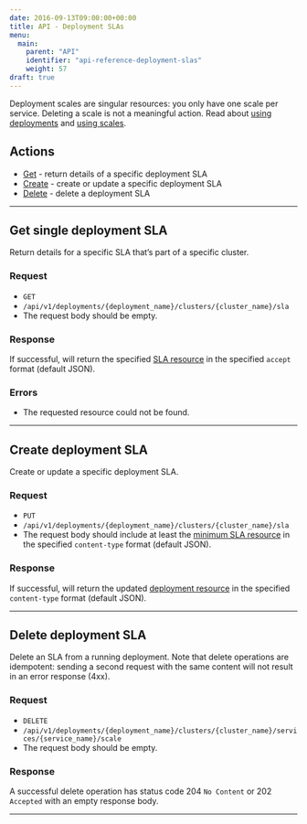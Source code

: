 ```yaml
---
date: 2016-09-13T09:00:00+00:00
title: API - Deployment SLAs
menu:
  main:
    parent: "API"
    identifier: "api-reference-deployment-slas"
    weight: 57
draft: true
---
```

Deployment scales are singular resources: you only have one scale per service. Deleting a scale is not a meaningful action. Read about [using deployments](documentation/using-vamp/deployments/) and [using scales](documentation/using-vamp/blueprints/#scale).

## Actions
 
 * [Get](/documentation/api/v9.9.9/api-deployment-slas/#get-single-deployment-sla) - return details of a specific deployment SLA
 * [Create](/documentation/api/v9.9.9/api-deployment-slas/#create-deployment-sla) - create or update a specific deployment SLA
 * [Delete](/documentation/api/v9.9.9/api-deployment-slas/#delete-deployment-sla) - delete a deployment SLA

--------------

## Get single deployment SLA

Return details for a specific SLA that’s part of a specific cluster.

### Request
* `GET`
* `/api/v1/deployments/{deployment_name}/clusters/{cluster_name}/sla`
* The request body should be empty.

### Response
If successful, will return the specified [SLA resource](/documentation/api/v9.9.9/api-slas/#sla-resource) in the specified `accept` format (default JSON).

### Errors
* The requested resource could not be found.

--------------

## Create deployment SLA

Create or update a specific deployment SLA.

### Request
* `PUT`
* `/api/v1/deployments/{deployment_name}/clusters/{cluster_name}/sla`
* The request body should include at least the [minimum SLA resource](/documentation/api/v9.9.9/api-slas/#sla-resource) in the specified `content-type` format (default JSON). 

### Response
If successful, will return the updated [deployment resource](/documentation/api/v9.9.9/api-deployments/#deployment-resource) in the specified `content-type` format (default JSON). 

--------------

## Delete deployment SLA

Delete an SLA from a running deployment. Note that delete operations are idempotent: sending a second request with the same content will not result in an error response (4xx).

### Request
* `DELETE`
* `/api/v1/deployments/{deployment_name}/clusters/{cluster_name}/services/{service_name}/scale`
* The request body should be empty. 

### Response
A successful delete operation has status code 204 `No Content` or 202 `Accepted` with an empty response body.

--------------